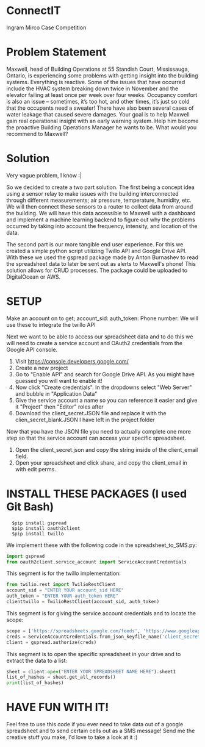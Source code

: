 # ConnectIT
Ingram Mirco Case Competition

# Problem Statement

Maxwell, head of Building Operations at 55 Standish Court, Mississauga, Ontario, is experiencing some problems with getting insight into the building systems. Everything is reactive. Some of the issues that have occurred include the HVAC system breaking down twice in November and the elevator failing at least once per week over four weeks. Occupancy comfort is also an issue – sometimes, it’s too hot, and other times, it’s just so cold that the occupants need a sweater! There have also been several cases of water leakage that caused severe damages. Your goal is to help Maxwell gain real operational insight with an early warning system. Help him become the proactive Building Operations Manager he wants to be. What would you recommend to Maxwell?


# Solution

Very vague problem, I know :| 

So we decided to create a two part solution. The first being a concept idea using a sensor relay to make issues with the building interconnected through different measurements; air pressure, temperature, humidity, etc. We will then connect these sensors to a router to collect data from around the building. We will have this data accessible to Maxwell with a dashboard and implement a machine learning backend to figure out why the problems occurred by taking into account the frequency, intensity, and location of the data. 

The second part is our more tangible end user experience. For this we created a simple python script utilizing Twillo API and Google Drive API. With these we used the gspread package made by Anton Burnashev to read the spreadsheet data to later be sent out as alerts to Maxwell's phone! This solution allows for CRUD processes. The package could be uploaded to DigitalOcean or AWS. 

# SETUP

Make an account on  to get;
    account_sid:
    auth_token:
    Phone number:
We will use these to integrate the twillo API
 
Next we want to be able to access our spreadsheet data and to do this we will need to create a service account and OAuth2 credentials from the Google API console. 

1. Visit https://console.developers.google.com/
2. Create a new project
3. Go to "Enable API" and search for Google Drive API. As you might have guessed you will want to enable it!
4. Now click "Create credentials". In the dropdowns select "Web Server" and bubble in "Application Data"
5. Give the service account a name so you can reference it easier and give it "Project" then "Editor" roles after
6. Download the client_secret.JSON file and replace it with the clien_secret_blank.JSON I have left in the project folder

Now that you have the JSON file you need to actually complete one more step so that the service account can access your specific spreadsheet. 

1. Open the client_secret.json and copy the string inside of the client_email field. 
2. Open your spreadsheet and click share, and copy the client_email in with edit perms. 
 
 
# INSTALL THESE PACKAGES (I used Git Bash) 

~~~git
  $pip install gspread
  $pip install oauth2client
  $pip install twillo
~~~
We implement these with the following code in the spreadsheet_to_SMS.py:
~~~python
import gspread
from oauth2client.service_account import ServiceAccountCredentials
~~~
This segment is for the twillo implementation: 
~~~python
from twilio.rest import TwilioRestClient
account_sid = "ENTER YOUR account_sid HERE"
auth_token = "ENTER YOUR auth_token HERE"
clienttwillo = TwilioRestClient(account_sid, auth_token)
~~~
This segment is for giving the service account credentials and to locate the scope:
~~~python
scope = ['https://spreadsheets.google.com/feeds', 'https://www.googleapis.com/auth/drive']
creds = ServiceAccountCredentials.from_json_keyfile_name('client_secret.json', scope)
client = gspread.authorize(creds)
~~~
This segment is to open the specific spreadsheet in your drive and to extract the data to a list:
~~~python
sheet = client.open("ENTER YOUR SPREADSHEET NAME HERE").sheet1
list_of_hashes = sheet.get_all_records()
print(list_of_hashes)
~~~

# HAVE FUN WITH IT! 

Feel free to use this code if you ever need to take data out of a google spreadsheet and to send certain cells out as a SMS message! Send me the creative stuff you make, I'd love to take a look at it :) 
